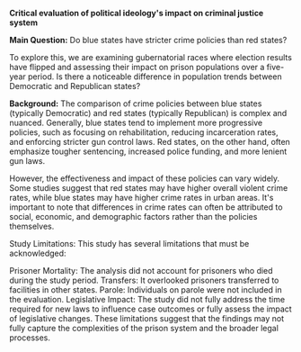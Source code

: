 **Critical evaluation of political ideology's impact on criminal justice system**

**Main Question:**
Do blue states have stricter crime policies than red states?

To explore this, we are examining gubernatorial races where election results have flipped and assessing their impact on prison populations over a five-year period. Is there a noticeable difference in population trends between Democratic and Republican states?

**Background:**
The comparison of crime policies between blue states (typically Democratic) and red states (typically Republican) is complex and nuanced. Generally, blue states tend to implement more progressive policies, such as focusing on rehabilitation, reducing incarceration rates, and enforcing stricter gun control laws. Red states, on the other hand, often emphasize tougher sentencing, increased police funding, and more lenient gun laws.

However, the effectiveness and impact of these policies can vary widely. Some studies suggest that red states may have higher overall violent crime rates, while blue states may have higher crime rates in urban areas. It's important to note that differences in crime rates can often be attributed to social, economic, and demographic factors rather than the policies themselves.

Study Limitations:
This study has several limitations that must be acknowledged:

Prisoner Mortality: The analysis did not account for prisoners who died during the study period.
Transfers: It overlooked prisoners transferred to facilities in other states.
Parole: Individuals on parole were not included in the evaluation.
Legislative Impact: The study did not fully address the time required for new laws to influence case outcomes or fully assess the impact of legislative changes.
These limitations suggest that the findings may not fully capture the complexities of the prison system and the broader legal processes.
